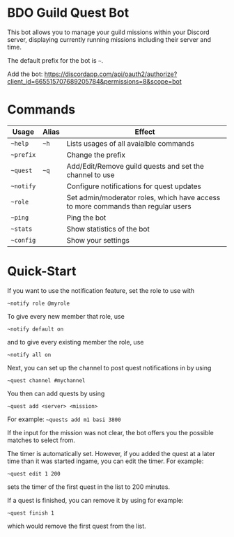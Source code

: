 # BDO Guild Quest Bot

This bot allows you to manage your guild missions within your Discord server, displaying currently running missions including their server and time.

The default prefix for the bot is `~`.

Add the bot: https://discordapp.com/api/oauth2/authorize?client_id=665515707689205784&permissions=8&scope=bot

# Commands
| Usage | Alias | Effect  |
|---|---|---|
| `~help` | `~h` | Lists usages of all avaialble commands  |
| `~prefix`| | Change the prefix|
| `~quest` | `~q` | Add/Edit/Remove guild quests and set the channel to use |
| `~notify` | | Configure notifications for quest updates
| `~role` | | Set admin/moderator roles, which have access to more commands than regular users |
| `~ping` | | Ping the bot |
| `~stats` | | Show statistics of the bot |
| `~config` | | Show your settings|

# Quick-Start
If you want to use the notification feature, set the role to use with
```
~notify role @myrole
```
To give every new member that role, use
```
~notify default on
```
and to give every existing member the role, use
```
~notify all on
```
Next, you can set up the channel to post quest notifications in by using
```
~quest channel #mychannel
```
You then can add quests by using
```
~quest add <server> <mission>
```
For example: `~quests add m1 basi 3800`

If the input for the mission was not clear, the bot offers you the possible matches to select from.

The timer is automatically set. However, if you added the quest at a later time than it was started ingame, you can edit the timer. For example:
```
~quest edit 1 200
```
sets the timer of the first quest in the list to 200 minutes.

If a quest is finished, you can remove it by using for example:
```
~quest finish 1
```
which would remove the first quest from the list.



